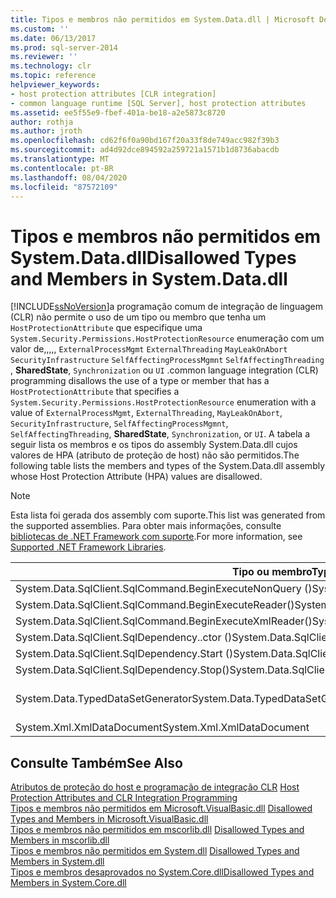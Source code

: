 ```yaml
---
title: Tipos e membros não permitidos em System.Data.dll | Microsoft Docs
ms.custom: ''
ms.date: 06/13/2017
ms.prod: sql-server-2014
ms.reviewer: ''
ms.technology: clr
ms.topic: reference
helpviewer_keywords:
- host protection attributes [CLR integration]
- common language runtime [SQL Server], host protection attributes
ms.assetid: ee5f55e9-fbef-401a-be18-a2e5873c8720
author: rothja
ms.author: jroth
ms.openlocfilehash: cd62f6f0a90bd167f20a33f8de749acc982f39b3
ms.sourcegitcommit: ad4d92dce894592a259721a1571b1d8736abacdb
ms.translationtype: MT
ms.contentlocale: pt-BR
ms.lasthandoff: 08/04/2020
ms.locfileid: "87572109"
---
```

# <a name="disallowed-types-and-members-in-systemdatadll"></a><span data-ttu-id="c9b7e-102">Tipos e membros não permitidos em System.Data.dll</span><span class="sxs-lookup"><span data-stu-id="c9b7e-102">Disallowed Types and Members in System.Data.dll</span></span>
  [!INCLUDE[ssNoVersion](../../includes/ssnoversion-md.md)]<span data-ttu-id="c9b7e-103">a programação comum de integração de linguagem (CLR) não permite o uso de um tipo ou membro que tenha um `HostProtectionAttribute` que especifique uma `System.Security.Permissions.HostProtectionResource` enumeração com um valor de,,,,, `ExternalProcessMgmt` `ExternalThreading` `MayLeakOnAbort` `SecurityInfrastructure` `SelfAffectingProcessMgmnt` `SelfAffectingThreading` , **SharedState**, `Synchronization` ou `UI` .</span><span class="sxs-lookup"><span data-stu-id="c9b7e-103">common language integration (CLR) programming disallows the use of a type or member that has a `HostProtectionAttribute` that specifies a `System.Security.Permissions.HostProtectionResource` enumeration with a value of `ExternalProcessMgmt`, `ExternalThreading`, `MayLeakOnAbort`, `SecurityInfrastructure`, `SelfAffectingProcessMgmnt`, `SelfAffectingThreading`, **SharedState**, `Synchronization`, or `UI`.</span></span> <span data-ttu-id="c9b7e-104">A tabela a seguir lista os membros e os tipos do assembly System.Data.dll cujos valores de HPA (atributo de proteção de host) não são permitidos.</span><span class="sxs-lookup"><span data-stu-id="c9b7e-104">The following table lists the members and types of the System.Data.dll assembly whose Host Protection Attribute (HPA) values are disallowed.</span></span>  
  
> [!NOTE]  
>  <span data-ttu-id="c9b7e-105">Esta lista foi gerada dos assembly com suporte.</span><span class="sxs-lookup"><span data-stu-id="c9b7e-105">This list was generated from the supported assemblies.</span></span> <span data-ttu-id="c9b7e-106">Para obter mais informações, consulte [bibliotecas de .NET Framework com suporte](../clr-integration/database-objects/supported-net-framework-libraries.md).</span><span class="sxs-lookup"><span data-stu-id="c9b7e-106">For more information, see [Supported .NET Framework Libraries](../clr-integration/database-objects/supported-net-framework-libraries.md).</span></span>  
  
|<span data-ttu-id="c9b7e-107">Tipo ou membro</span><span class="sxs-lookup"><span data-stu-id="c9b7e-107">Type or Member</span></span>|<span data-ttu-id="c9b7e-108">Valor(es) de HPA</span><span class="sxs-lookup"><span data-stu-id="c9b7e-108">HPA Value(s)</span></span>|  
|--------------------|--------------------|  
|<span data-ttu-id="c9b7e-109">System.Data.SqlClient.SqlCommand.BeginExecuteNonQuery ()</span><span class="sxs-lookup"><span data-stu-id="c9b7e-109">System.Data.SqlClient.SqlCommand.BeginExecuteNonQuery()</span></span>|<span data-ttu-id="c9b7e-110">ExternalThreading</span><span class="sxs-lookup"><span data-stu-id="c9b7e-110">ExternalThreading</span></span>|  
|<span data-ttu-id="c9b7e-111">System.Data.SqlClient.SqlCommand.BeginExecuteReader()</span><span class="sxs-lookup"><span data-stu-id="c9b7e-111">System.Data.SqlClient.SqlCommand.BeginExecuteReader()</span></span>|<span data-ttu-id="c9b7e-112">ExternalThreading</span><span class="sxs-lookup"><span data-stu-id="c9b7e-112">ExternalThreading</span></span>|  
|<span data-ttu-id="c9b7e-113">System.Data.SqlClient.SqlCommand.BeginExecuteXmlReader()</span><span class="sxs-lookup"><span data-stu-id="c9b7e-113">System.Data.SqlClient.SqlCommand.BeginExecuteXmlReader()</span></span>|<span data-ttu-id="c9b7e-114">ExternalThreading</span><span class="sxs-lookup"><span data-stu-id="c9b7e-114">ExternalThreading</span></span>|  
|<span data-ttu-id="c9b7e-115">System.Data.SqlClient.SqlDependency..ctor ()</span><span class="sxs-lookup"><span data-stu-id="c9b7e-115">System.Data.SqlClient.SqlDependency..ctor()</span></span>|<span data-ttu-id="c9b7e-116">ExternalThreading</span><span class="sxs-lookup"><span data-stu-id="c9b7e-116">ExternalThreading</span></span>|  
|<span data-ttu-id="c9b7e-117">System.Data.SqlClient.SqlDependency.Start ()</span><span class="sxs-lookup"><span data-stu-id="c9b7e-117">System.Data.SqlClient.SqlDependency.Start()</span></span>|<span data-ttu-id="c9b7e-118">ExternalThreading</span><span class="sxs-lookup"><span data-stu-id="c9b7e-118">ExternalThreading</span></span>|  
|<span data-ttu-id="c9b7e-119">System.Data.SqlClient.SqlDependency.Stop()</span><span class="sxs-lookup"><span data-stu-id="c9b7e-119">System.Data.SqlClient.SqlDependency.Stop()</span></span>|<span data-ttu-id="c9b7e-120">ExternalThreading</span><span class="sxs-lookup"><span data-stu-id="c9b7e-120">ExternalThreading</span></span>|  
|<span data-ttu-id="c9b7e-121">System.Data.TypedDataSetGenerator</span><span class="sxs-lookup"><span data-stu-id="c9b7e-121">System.Data.TypedDataSetGenerator</span></span>|<span data-ttu-id="c9b7e-122">SharedState, Sincronização</span><span class="sxs-lookup"><span data-stu-id="c9b7e-122">SharedState, Synchronization</span></span>|  
|<span data-ttu-id="c9b7e-123">System.Xml.XmlDataDocument</span><span class="sxs-lookup"><span data-stu-id="c9b7e-123">System.Xml.XmlDataDocument</span></span>|<span data-ttu-id="c9b7e-124">Sincronização</span><span class="sxs-lookup"><span data-stu-id="c9b7e-124">Synchronization</span></span>|  
  
## <a name="see-also"></a><span data-ttu-id="c9b7e-125">Consulte Também</span><span class="sxs-lookup"><span data-stu-id="c9b7e-125">See Also</span></span>  
 <span data-ttu-id="c9b7e-126">[Atributos de proteção do host e programação de integração CLR](host-protection-attributes-and-clr-integration-programming.md) </span><span class="sxs-lookup"><span data-stu-id="c9b7e-126">[Host Protection Attributes and CLR Integration Programming](host-protection-attributes-and-clr-integration-programming.md) </span></span>  
 <span data-ttu-id="c9b7e-127">[Tipos e membros não permitidos em Microsoft.VisualBasic.dll](disallowed-types-and-members-in-microsoft-visualbasic-dll.md) </span><span class="sxs-lookup"><span data-stu-id="c9b7e-127">[Disallowed Types and Members in Microsoft.VisualBasic.dll](disallowed-types-and-members-in-microsoft-visualbasic-dll.md) </span></span>  
 <span data-ttu-id="c9b7e-128">[Tipos e membros não permitidos em mscorlib.dll](disallowed-types-and-members-in-mscorlib-dll.md) </span><span class="sxs-lookup"><span data-stu-id="c9b7e-128">[Disallowed Types and Members in mscorlib.dll](disallowed-types-and-members-in-mscorlib-dll.md) </span></span>  
 <span data-ttu-id="c9b7e-129">[Tipos e membros não permitidos em System.dll](disallowed-types-and-members-in-system-dll.md) </span><span class="sxs-lookup"><span data-stu-id="c9b7e-129">[Disallowed Types and Members in System.dll](disallowed-types-and-members-in-system-dll.md) </span></span>  
 [<span data-ttu-id="c9b7e-130">Tipos e membros desaprovados no System.Core.dll</span><span class="sxs-lookup"><span data-stu-id="c9b7e-130">Disallowed Types and Members in System.Core.dll</span></span>](disallowed-types-and-members-in-system-core-dll.md)  
  
  
